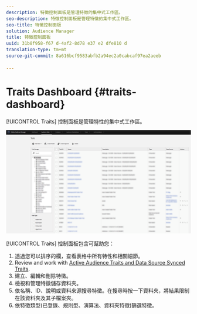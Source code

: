 ```yaml
---
description: 特徵控制面板是管理特徵的集中式工作區。
seo-description: 特徵控制面板是管理特徵的集中式工作區。
seo-title: 特徵控制面板
solution: Audience Manager
title: 特徵控制面板
uuid: 31b8f958-f67 d-4af2-8d78 e37 e2 dfe810 d
translation-type: tm+mt
source-git-commit: 8a616bcf9583abfb2a94ec2a0cabcaf97ea2aeeb

---
```



# Traits Dashboard {#traits-dashboard}

[!UICONTROL Traits] 控制面板是管理特性的集中式工作區。

![](assets/traits-dashboard.png)

<!-- c_tb_dashboard.xml -->

[!UICONTROL Traits] 控制面板包含可幫助您：

1. 透過您可以排序的欄，查看表格中所有特性和相關細節。
1. Review and work with [Active Audience Traits and Data Source Synced Traits](../../features/traits/client-activity-synced-audience-traits.md).
1. 建立、編輯和刪除特徵。
1. 檢視和管理特徵儲存資料夾。
1. 依名稱、ID、說明或資料來源搜尋特徵。在搜尋時按一下資料夾，將結果限制在該資料夾及其子檔案夾。
1. 依特徵類型(已登錄、規則型、演算法、資料夾特徵)篩選特徵。